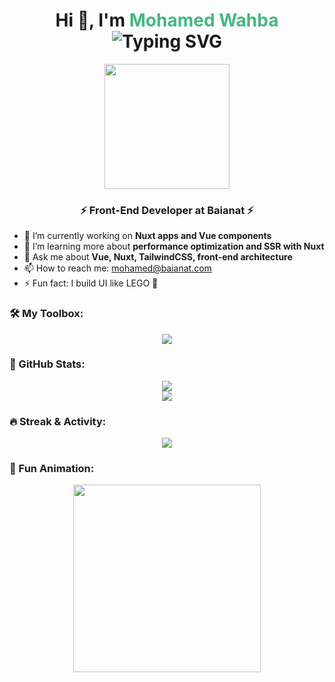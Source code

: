<h1 align="center">
  Hi 👋, I'm <span style="color:#42b883">Mohamed Wahba</span>
  <br>
  <img src="https://readme-typing-svg.herokuapp.com?font=Fira+Code&size=22&pause=1000&center=true&width=435&lines=Front-End+Developer;Vue+%2F+Nuxt+Lover;Creative+UI+Builder" alt="Typing SVG" />
</h1>

<p align="center">
  <img src="https://media.giphy.com/media/du3J3cXyzhj75IOgvA/giphy.gif" width="200"/>
</p>

<h3 align="center">⚡ Front-End Developer at Baianat ⚡</h3>


- 🔭 I’m currently working on **Nuxt apps and Vue components**
- 🌱 I’m learning more about **performance optimization and SSR with Nuxt**
- 💬 Ask me about **Vue, Nuxt, TailwindCSS, front-end architecture**
- 📫 How to reach me: mohamed@baianat.com
- ⚡ Fun fact: I build UI like LEGO 🧱



### 🛠️ My Toolbox:
<p align="center">
  <img src="https://skillicons.dev/icons?i=vue,nuxt,js,ts,tailwind,html,css,git,vscode" />
</p>



### 🚀 GitHub Stats:
<p align="center">
  <img src="https://github-readme-stats.vercel.app/api?username=mohamed-wa7ba&show_icons=true&theme=tokyonight" />
  <br>
  <img src="https://github-readme-stats.vercel.app/api/top-langs/?username=mohamed-wa7ba&layout=compact&theme=tokyonight" />
</p>


### 🔥 Streak & Activity:
<p align="center">
<img src="https://github-readme-stats.vercel.app/api?username=mohamed-wah7ba&show_icons=true&theme=tokyonight" />
</p>



### 🧠 Fun Animation:
<p align="center">
  <img src="https://media.giphy.com/media/qgQUggAC3Pfv687qPC/giphy.gif" width="300"/>
</p>
